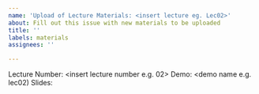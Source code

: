 ```yaml
---
name: 'Upload of Lecture Materials: <insert lecture eg. Lec02>'
about: Fill out this issue with new materials to be uploaded
title: ''
labels: materials
assignees: ''

---
```


Lecture Number: <insert lecture number e.g. 02>
Demo: <demo name e.g. lec02)
Slides: <slide link>
